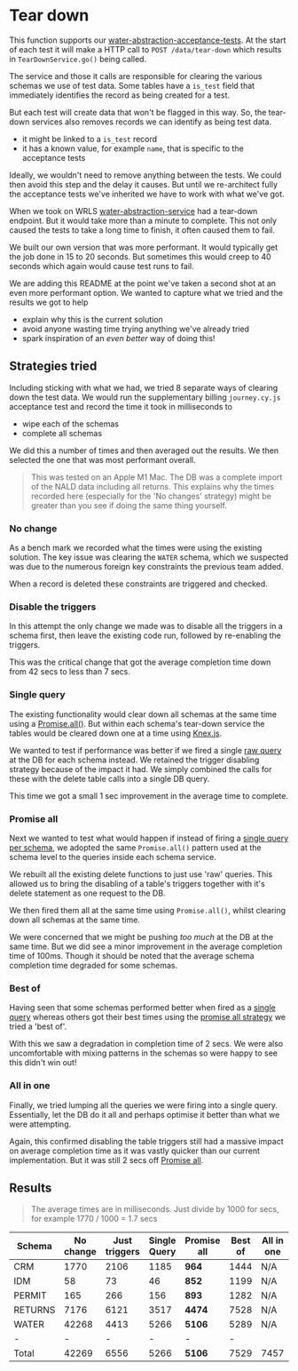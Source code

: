 # Tear down

This function supports our [water-abstraction-acceptance-tests](https://github.com/DEFRA/water-abstraction-acceptance-tests). At the start of each test it will make a HTTP call to `POST /data/tear-down` which results in `TearDownService.go()` being called.

The service and those it calls are responsible for clearing the various schemas we use of test data. Some tables have a `is_test` field that immediately identifies the record as being created for a test.

But each test will create data that won't be flagged in this way. So, the tear-down services also removes records we can identify as being test data.

- it might be linked to a `is_test` record
- it has a known value, for example `name`, that is specific to the acceptance tests

Ideally, we wouldn't need to remove anything between the tests. We could then avoid this step and the delay it causes. But until we re-architect fully the acceptance tests we've inherited we have to work with what we've got.

When we took on WRLS [water-abstraction-service](https://github.com/DEFRA/water-abstraction-service) had a tear-down endpoint. But it would take more than a minute to complete. This not only caused the tests to take a long time to finish, it often caused them to fail.

We built our own version that was more performant. It would typically get the job done in 15 to 20 seconds. But sometimes this would creep to 40 seconds which again would cause test runs to fail.

We are adding this README at the point we've taken a second shot at an even more performant option. We wanted to capture what we tried and the results we got to help

- explain why this is the current solution
- avoid anyone wasting time trying anything we've already tried
- spark inspiration of an _even better_ way of doing this!

## Strategies tried

Including sticking with what we had, we tried 8 separate ways of clearing down the test data. We would run the supplementary billing `journey.cy.js` acceptance test and record the time it took in milliseconds to

- wipe each of the schemas
- complete all schemas

We did this a number of times and then averaged out the results. We then selected the one that was most performant overall.

> This was tested on an Apple M1 Mac. The DB was a complete import of the NALD data including all returns. This explains why the times recorded here (especially for the 'No changes' strategy) might be greater than you see if doing the same thing yourself.

### No change

As a bench mark we recorded what the times were using the existing solution. The key issue was clearing the `WATER` schema, which we suspected was due to the numerous foreign key constraints the previous team added.

When a record is deleted these constraints are triggered and checked.

### Disable the triggers

In this attempt the only change we made was to disable all the triggers in a schema first, then leave the existing code run, followed by re-enabling the triggers.

This was the critical change that got the average completion time down from 42 secs to less than 7 secs.

### Single query

The existing functionality would clear down all schemas at the same time using a [Promise.all()](https://developer.mozilla.org/en-US/docs/Web/JavaScript/Reference/Global_Objects/Promise/all). But within each schema's tear-down service the tables would be cleared down one at a time using [Knex.js](https://knexjs.org/).

We wanted to test if performance was better if we fired a single [raw query](https://knexjs.org/guide/raw.html#raw-queries) at the DB for each schema instead. We retained the trigger disabling strategy because of the impact it had. We simply combined the calls for these with the delete table calls into a single DB query.

This time we got a small 1 sec improvement in the average time to complete.

### Promise all

Next we wanted to test what would happen if instead of firing a [single query per schema](#single-query), we adopted the same `Promise.all()` pattern used at the schema level to the queries inside each schema service.

We rebuilt all the existing delete functions to just use 'raw' queries. This allowed us to bring the disabling of a table's triggers together with it's delete statement as one request to the DB.

We then fired them all at the same time using `Promise.all()`, whilst clearing down all schemas at the same time.

We were concerned that we might be pushing _too much_ at the DB at the same time. But we did see a minor improvement in the average completion time of 100ms. Though it should be noted that the average schema completion time degraded for some schemas.

### Best of

Having seen that some schemas performed better when fired as a [single query](#single-query) whereas others got their best times using the [promise all strategy](#promise-all) we tried a 'best of'.

With this we saw a degradation in completion time of 2 secs. We were also uncomfortable with mixing patterns in the schemas so were happy to see this didn't win out!

### All in one

Finally, we tried lumping all the queries we were firing into a single query. Essentially, let the DB do it all and perhaps optimise it better than what we were attempting.

Again, this confirmed disabling the table triggers still had a massive impact on average completion time as it was vastly quicker than our current implementation. But it was still 2 secs off [Promise all](#promise-all).

## Results

> The average times are in milliseconds. Just divide by 1000 for secs, for example 1770 / 1000 = 1.7 secs

| Schema  | No change | Just triggers | Single Query | Promise all | Best of | All in one |
|---------|-----------|---------------|--------------|-------------|---------|------------|
| CRM     | 1770      | 2106          | 1185         | **964**     | 1444    | N/A        |
| IDM     | 58        | 73            | 46           | **852**     | 1199    | N/A        |
| PERMIT  | 165       | 266           | 156          | **893**     | 1282    | N/A        |
| RETURNS | 7176      | 6121          | 3517         | **4474**    | 7528    | N/A        |
| WATER   | 42268     | 4413          | 5266         | **5106**    | 5289    | N/A        |
| -       | -         | -             | -            | -           | -       |            |
| Total   | 42269     | 6556          | 5266         | **5106**    | 7529    | 7457       |
